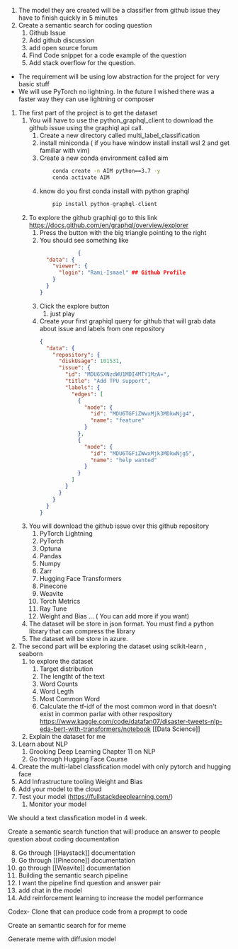 1. The model they are created will be a classifier from github issue they have to finish quickly in 5 minutes
2. Create a semantic search for coding question
	1. Github Issue
	2. Add github discussion
	3. add open source forum
	4. Find Code snippet for a code example of the question
	5. Add stack overflow for the question.


- The requirement will be using low abstraction for the project for very basic stuff
- We will use PyTorch no lightning. In the future I wished there was a faster way they can use lightning or composer 

1. The first part of the project is to get the dataset
	1. You will have to use the python_graphql_client to download the github issue using the graphiql api call.
		1. Create a new directory called multi_label_classification
		2. install miniconda ( if you have window install install wsl 2 and get familiar with vim)
		3. Create a new conda environment called aim
			```bash
				conda create -n AIM python==3.7 -y
				conda activate AIM
			```
		4.  know do you first conda install with python graphql
			```python
				pip install python-graphql-client
			```
	2. To explore the github graphiql  go to this link https://docs.github.com/en/graphql/overview/explorer
		1. Press the button with the big triangle pointing to the right
		2. You should see something like 
			```json
						{
			  "data": {
				"viewer": {
				  "login": "Rami-Ismael" ## Github Profile
				}
			  }
			}
			```
		3. Click the explore button
			1. just play
		4. Create your first graphiql query for github that will grab data about issue and labels from one repository
			```json
			{
			  "data": {
				"repository": {
				  "diskUsage": 101531,
				  "issue": {
					"id": "MDU6SXNzdWU1MDI4MTY1MzA=",
					"title": "Add TPU support",
					"labels": {
					  "edges": [
						{
						  "node": {
							"id": "MDU6TGFiZWwxMjk3MDkwNjg4",
							"name": "feature"
						  }
						},
						{
						  "node": {
							"id": "MDU6TGFiZWwxMjk3MDkwNjg5",
							"name": "help wanted"
						  }
						}
					  ]
					}
				  }
				}
			  }
			}
			
			```
	1. You will download the github issue over this github repository
		1. PyTorch Lightning
		2. PyTorch
		3. Optuna
		4. Pandas
		5. Numpy
		6. Zarr
		7. Hugging Face Transformers
		8. Pinecone
		9. Weavite
		10. Torch Metrics
		11. Ray Tune
		12. Weight and Bias 
		... ( You can add more if you want)
	4.  The dataset will be store in json format. You must find a python library that can compress the library
	5.  The dataset will be store in azure.
2. The second part will be exploring the dataset  using scikit-learn , seaborn 
	1. to explore the dataset
		1. Target distribution
		2. The lengtht of the text
		3. Word Counts
		4. Word Legth
		5. Most Common Word
		6. Calculate the tf-idf of the most common word in that doesn't exist in common parlar with other respository
https://www.kaggle.com/code/datafan07/disaster-tweets-nlp-eda-bert-with-transformers/notebook
[[Data Science]]
	2. Explain the dataset for me
3. Learn about NLP
	1. Grooking Deep Learning Chapter 11 on NLP
	2. Go through Hugging Face Course
4. Create the multi-label classfication model with only pytorch and hugging face
5. Add Infrastructure tooling Weight and Bias
6. Add your model to the cloud 
7. Test your model (https://fullstackdeeplearning.com/)
	1. Monitor your model 

We should a text classfication model in 4 week.

Create a semantic search function that will produce an answer to people question about coding documentation

8. Go through [[Haystack]] documentation
9. Go through [[Pinecone]] documentation
10. go through [[Weavite]] documentation
13. Building the semantic search pipeline
14. I want the pipeline find question and answer pair
15. add chat in the model
16. Add reinforcement learning to increase the model performance

Codex- Clone that can produce code from a propmpt to code 


Create an semantic search for for meme

Generate meme with diffusion model
